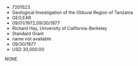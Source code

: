 * 7201523
* Geological Investigation of the Olduvai Region of Tanzania
* GEO,EAR
* 09/01/1972,09/30/1977
* Richard Hay, University of California-Berkeley
* Standard Grant
*   name not available
* 09/30/1977
* USD 30,000.00

NONE